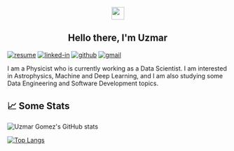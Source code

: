 <p align="center">
  <img src="https://media.giphy.com/media/hvRJCLFzcasrR4ia7z/giphy.gif" width="29px"> 
</p>
<h2 align="center">
Hello there, I'm Uzmar
</h2>

[![resume](https://img.shields.io/badge/Resume-4285F4?style=for-the-badge&logo=read-the-docs&logoColor=white)](https://github.com/uzmargomez/curriculum_vitae/blob/main/cvEnglish.pdf)
[![linked-in](https://img.shields.io/badge/Linked_In-0077B5?style=for-the-badge&logo=LinkedIn&logoColor=white)](https://www.linkedin.com/in/uzmargomez/)
[![github](https://img.shields.io/badge/GitHub-000000?style=for-the-badge&logo=GitHub&logoColor=white)](https://github.com/uzmargomez)
[![gmail](https://img.shields.io/badge/Gmail-D14836?style=for-the-badge&logo=Gmail&logoColor=white)](mailto:uzmar.gomez@ciencias.unam.mx)

I am a Physicist who is currently working as a Data Scientist. I am interested in Astrophysics, Machine and Deep Learning, and I am also studying some Data Engineering and Software Development topics.

## 📈 Some Stats

![Uzmar Gomez's GitHub stats](https://github-readme-stats.vercel.app/api?username=uzmargomez&show_icons=true&theme=vue)

[![Top Langs](https://github-readme-stats.vercel.app/api/top-langs/?username=uzmargomez&hide=jupyter%20notebook,html)](https://github.com/anuraghazra/github-readme-stats)
